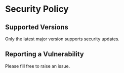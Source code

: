 # Security Policy

## Supported Versions

Only the latest major version supports security updates.

## Reporting a Vulnerability

Please fill free to raise an issue.
